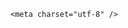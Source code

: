 <!DOCTYPE html>
<html lang="zh-CN">

<head>
    
<title>女子骑电动车闯红灯撞车被定全责，交通事故中“谁弱谁有理”有法律依据吗？为何成了约定俗成的规矩？_腾讯新闻</title>
<meta name="keywords" content="交通事故,闯红灯,电动车,非机动车,举证责任倒置,机动车,全责,驾驶人,过错">
<meta name="description" content="‍‍△点击上图查看详情今天，一则交警发布的视频引发网友热议。5月10日，“警民直通车-上海”发布一则视频，一女子骑电动车闯红灯左转撞上一辆正常直行的出租车。交警判骑电动车女子闯红灯全责。电动车一方：“意思责任全是她一个人吗？”交警：“第一，你闯红灯突然窜出去，人家汽车正常绿灯直行。第二，你根本没往左边看...">
<meta name="author" content="腾讯网">
<meta name="copyright" content="Copyright 1998 - 2025 Tencent. All Rights Reserved">
<meta property="og:type" content="news" />

<meta property="og:title" content="女子骑电动车闯红灯撞车被定全责，交通事故中“谁弱谁有理”有法律依据吗？为何成了约定俗成的规矩？_腾讯新闻" />
<meta property="og:description" content="‍‍△点击上图查看详情今天，一则交警发布的视频引发网友热议。5月10日，“警民直通车-上海”发布一则视频，一女子骑电动车闯红灯左转撞上一辆正常直行的出租车。交警判骑电动车女子闯红灯全责。电动车一方：“意思责任全是她一个人吗？”交警：“第一，你闯红灯突然窜出去，人家汽车正常绿灯直行。第二，你根本没往左边看..." />
<meta property="og:url" content="https://news.qq.com/rain/a/20250511Q05YFY00" />
<meta property="og:image" content="https://inews.gtimg.com/news_ls/OfgD7LD27nO-fLgl4svECEdjPTtv9qU6nUjvA5TMfQ2qAAA_640330/0" />
<meta property="article:author" content="" />
<meta property="article:published_time" content="2025-05-12 11:36:26" />
<meta property="category" content="" />

    <meta charset="utf-8" />
<meta http-equiv="X-UA-Compatible" content="IE=Edge" />
<meta name="viewport" content="width=device-width, initial-scale=1, shrink-to-fit=no" />
<link rel="dns-prefetch" href="mat1.gtimg.com">
<link rel="dns-prefetch" href="i.news.qq.com">
<link rel="shortcut icon" href="https://mat1.gtimg.com/qqcdn/qqindex2021/favicon.ico">
<script nomodule="true" src="https://mat1.gtimg.com/qqcdn/qqindex2021/common-static/20240515201444/core3-37-1.min.js"></script>
<script>
  try {
    if (!window.IntersectionObserver) {
      var observerScript = document.createElement('script');
      observerScript.src = "https://mat1.gtimg.com/qqcdn/qqindex2021/common-static/20241024141058/intersection-observer-polyfill.js";
      document.head.appendChild(observerScript);
    }
  } catch (error) {}
</script>

<script>
  try {
    if (!Element.prototype.scrollTo) {
      var scrollScript = document.createElement('script');
      scrollScript.src = "https://mat1.gtimg.com/qqcdn/qqindex2021/common-static/20241025153001/scroll-behavior-polyfill.js";
      document.head.appendChild(scrollScript);
    }
  } catch (error) {}
</script>
<script>
  try {
    if ('scrollRestoration' in window.history) {
      window.history.scrollRestoration = 'manual';
    }
    window.isPcClient = Boolean(window.electron) && (
      window.navigator.userAgent.indexOf('pc-client') > 0 ||
      window.navigator.userAgent.indexOf('TencentNews') > 0
    );
  } catch {}
</script>
<script>
  try {
    if (window.isPcClient) {
      var bodyStyle = document.createElement('style');
      bodyStyle.innerText = 'body{ zoom: 0.95 }';
      document.head.appendChild(bodyStyle);
    }
  } catch {}
</script>
<script>
  window.DATA = {"article_category":"229","atype":232,"detail_entry":{"is_orignal":1,"orignal_entry":1},"extra_property":{"FeedbackDetailDisableInsert":1,"zanSkinType":""},"remarks":"","safe_cntl":{"close_all_favorite":0,"close_all_rel":0,"close_comment_dislike":0,"close_relate_thing":0,"close_all_ad":0,"close_all_emoticon_comment":0,"close_global_news_sis":0,"close_share_pull":0,"emoticon_comment_mode":0},"ai_switch":true,"copyright_wording_share":"免责声明","disableDeclare":1,"emojiSwitch":1,"enableDiffusion":1,"relate_extend_infos":{"imgURL":"https://inews.gtimg.com/om_ls/OV-dAbQpzDWRSKY2v_6UYBNjW5dZYzc-xzxiB-XOhsA_sAA_640330/0","imgURLSmall":"https://inews.gtimg.com/om_ls/OV-dAbQpzDWRSKY2v_6UYBNjW5dZYzc-xzxiB-XOhsA_sAA_150120/0","longTitle":"女子骑电动车闯红灯受伤被定全责，交警：“为什么汽车一定有责任？”","title":"女子骑电动车闯红灯受伤被定全责，交警：“为什么汽车一定有责任？”","url":"http://view.inews.qq.com/a/20250511A05QPR00","abstract":"‍‍△点击上图查看详情今天，一则交警发布的视频引发网友热议。5月10日，“警民直通车-上海”发布一则视频，一女子骑电动车闯红灯左转撞上一辆正常直行的出租车。交警判骑电动车女子闯红灯全责。电动车一方：“意思责任全是她一个人吗？”交警：“第一，你闯红灯突然窜出去，人家汽车正常绿灯直行。第二，你根本没往左边看...","id":"20250511A05QPR00"},"abstract":"","time":"2025-05-11 18:34:22","shareDesc":"腾讯新闻","attribute":{},"card":{"liveInfo":{},"cpLevel":2,"chlname":"问答课代表","update_frequency":"1970-01-01 08:00:00","vip_icon":"http://inews.gtimg.com/newsapp_ls/0/14876051701/0","chlid":"22983986","uin":"ecbe89d289b6198c7996f16538ebc224f9","vip_type_new":"30012","vip_place":"left","vip_type":"30012","suid":"8QMc339d5IQeuTzY5QN3","vip_desc":"腾讯新闻问答课代表官方账号","vip_icon_night":"http://inews.gtimg.com/newsapp_ls/0/14876052067/0","desc":"腾讯新闻问答课代表，结合当下热点新闻和网友热议，发现好问题，期待好回答。","icon":"https://inews.gtimg.com/om_ls/OPBO91JgEbYG-O62jC2hCRA_yoydsA8oEANb87pxgNxKgAA_200200/0","msgEntry":1},"iNewsRecommendLevel":1,"news_app_recommend_status":4,"news_update_time":1747023214,"ret":0,"adInfo":{"openRelatedNewsAd":1,"openAds":1,"openAdsComment":1,"openAdsPhotos":1,"openAdsText":1},"channelEntryJumpType":1,"emojiRelatedSwitch":1,"isSensitive":0,"is_deleted":0,"likeInfo":0,"self_declare":{"declare":"个人观点，仅供参考"},"surl":"https://view.inews.qq.com/a/20250511Q05YFY00","all_long_pic":1,"already_answer":false,"closeCommentBanner":0,"copyright_share":"本文来自腾讯新闻客户端创作者，不代表腾讯新闻的观点和立场。","id":"20250511Q05YFY00","question_id":"","title":"女子骑电动车闯红灯撞车被定全责，交通事故中“谁弱谁有理”有法律依据吗？为何成了约定俗成的规矩？","FadCid":"","final_declare":["个人观点，仅供参考"],"forbidCommentUpDown":0,"questionInfo":{"longtitle":"电动车闯红灯撞汽车被定全责，事故“谁弱谁有理”有法律依据吗？","question_short_title":"女子骑电动车闯红灯撞车被定全责，交通事故中“谁弱谁有理”有法律依据吗？为何成了约定俗成的规矩？","relate_extend_infos":[{"url":"https://view.inews.qq.com/a/20250511A05QPR00","abstract":"‍‍△点击上图查看详情今天，一则交警发布的视频引发网友热议。5月10日，“警民直通车-上海”发布一则视频，一女子骑电动车闯红灯左转撞上一辆正常直行的出租车。交警判骑电动车女子闯红灯全责。电动车一方：“意思责任全是她一个人吗？”交警：“第一，你闯红灯突然窜出去，人家汽车正常绿灯直行。第二，你根本没往左边看...","articletype":"0","id":"20250511A05QPR00","longtitle":"女子骑电动车闯红灯受伤被定全责，交警：“为什么汽车一定有责任？”","picShowType":"90092","thumbnails_qqnews":["https://inews.gtimg.com/om_ls/OV-dAbQpzDWRSKY2v_6UYBNjW5dZYzc-xzxiB-XOhsA_sAA_294195/0"],"title":"女子骑电动车闯红灯受伤被定全责，交警：“为什么汽车一定有责任？”"}],"thumbnails_qqnews":["https://inews.gtimg.com/om_ls/Obe8sT-FYyxgkJDzl4-Uo-lKBsIOXKqEikPgE-C35pAcIAA_294195/0"],"title":"女子骑电动车闯红灯撞车被定全责，交通事故中“谁弱谁有理”有法律依据吗？为何成了约定俗成的规矩？","url":"http://view.inews.qq.com/a/20250511Q05YFY00","abstract":"","id":"20250511Q05YFY00"},"shareImg":"https://inews.gtimg.com/om_ls/Obe8sT-FYyxgkJDzl4-Uo-lKBsIOXKqEikPgE-C35pAcIAA_870492/0","answer_num":4,"content":null,"commentid":"","content_words_num":42,"intro":"","url":"https://view.inews.qq.com/a/20250511Q05YFY00","categoryrray":{"category_id":"229","sub_category_id":"2040"},"cms_id":"20250511Q05YFY00","articleId":"20250512Q01UPW00","article_type":232,"tags":"","desc":"‍‍△点击上图查看详情今天，一则交警发布的视频引发网友热议。5月10日，“警民直通车-上海”发布一则视频，一女子骑电动车闯红灯左转撞上一辆正常直行的出租车。交警判骑电动车女子闯红灯全责。电动车一方：“意思责任全是她一个人吗？”交警：“第一，你闯红灯突然窜出去，人家汽车正常绿灯直行。第二，你根本没往左边看...","videoArr":[]};
</script>
<script>
  window.channelInfo = {"channelConfig":{"channelNav":[{"_auto_id":"1","active_alien_img":"","alien_img":"","channel_id":"news_news_home","is_local":"0","link":"https://www.qq.com","name_cn":"首页","name_en":"home"},{"_auto_id":"2","active_alien_img":"","alien_img":"","channel_id":"news_news_top","is_local":"0","link":"","name_cn":"要闻","name_en":"news"},{"_auto_id":"4","active_alien_img":"","alien_img":"","channel_id":"news_news_bj","is_local":"1","link":"","name_cn":"北京","name_en":"bj"},{"_auto_id":"5","active_alien_img":"","alien_img":"","channel_id":"news_news_finance","is_local":"0","link":"","name_cn":"财经","name_en":"finance"},{"_auto_id":"6","active_alien_img":"","alien_img":"","channel_id":"news_news_tech","is_local":"0","link":"","name_cn":"科技","name_en":"tech"},{"_auto_id":"7","active_alien_img":"","alien_img":"","channel_id":"tv","is_local":"0","link":"https://v.qq.com/channel/tv/?ptag=qqnews","name_cn":"电视剧","name_en":"tv"},{"_auto_id":"8","active_alien_img":"","alien_img":"","channel_id":"news_news_qa","is_local":"0","link":"","name_cn":"热问","name_en":"qa"},{"_auto_id":"9","active_alien_img":"","alien_img":"","channel_id":"news_news_ent","is_local":"0","link":"","name_cn":"娱乐","name_en":"ent"},{"_auto_id":"10","active_alien_img":"","alien_img":"","channel_id":"variety","is_local":"0","link":"https://v.qq.com/channel/variety/?ptag=qqnews","name_cn":"综艺","name_en":"variety"},{"_auto_id":"11","active_alien_img":"","alien_img":"","channel_id":"news_news_sports","is_local":"0","link":"","name_cn":"体育","name_en":"sports"},{"_auto_id":"13","active_alien_img":"","alien_img":"","channel_id":"news_news_nba","is_local":"0","link":"","name_cn":"NBA","name_en":"nba"},{"_auto_id":"14","active_alien_img":"","alien_img":"","channel_id":"news_news_world","is_local":"0","link":"","name_cn":"国际","name_en":"world"},{"_auto_id":"15","active_alien_img":"","alien_img":"","channel_id":"news_news_mil","is_local":"0","link":"","name_cn":"军事","name_en":"milite"},{"_auto_id":"16","active_alien_img":"","alien_img":"","channel_id":"news_news_auto","is_local":"0","link":"","name_cn":"汽车","name_en":"auto"},{"_auto_id":"17","active_alien_img":"","alien_img":"","channel_id":"news_news_house","is_local":"0","link":"","name_cn":"房产","name_en":"house"},{"_auto_id":"18","active_alien_img":"","alien_img":"","channel_id":"news_news_edu","is_local":"0","link":"","name_cn":"教育","name_en":"edu"},{"_auto_id":"19","active_alien_img":"","alien_img":"","channel_id":"news_news_antip","is_local":"0","link":"","name_cn":"健康","name_en":"health"},{"_auto_id":"20","active_alien_img":"","alien_img":"","channel_id":"news_news_video","is_local":"0","link":"","name_cn":"视频","name_en":"video"},{"_auto_id":"21","active_alien_img":"","alien_img":"","channel_id":"news_news_game","is_local":"0","link":"","name_cn":"游戏","name_en":"games"},{"_auto_id":"22","active_alien_img":"","alien_img":"","channel_id":"news_news_nchupin","is_local":"0","link":"","name_cn":"眼界","name_en":"chupin"},{"_auto_id":"24","active_alien_img":"","alien_img":"","channel_id":"news_news_football","is_local":"0","link":"","name_cn":"足球","name_en":"football"},{"_auto_id":"25","active_alien_img":"","alien_img":"","channel_id":"news_news_kepu","is_local":"0","link":"","name_cn":"科学","name_en":"kepu"},{"_auto_id":"26","active_alien_img":"","alien_img":"","channel_id":"news_news_digi","is_local":"0","link":"","name_cn":"数码","name_en":"digi"},{"_auto_id":"28","active_alien_img":"","alien_img":"","channel_id":"ymzx","is_local":"0","link":"https://gamer.qq.com/v2/cloudgame/game/96897?ichannel=txxwpc0Ftxxwpc1","name_cn":"元梦之星","name_en":"news_news_ymzx"},{"_auto_id":"31","active_alien_img":"","alien_img":"","channel_id":"movie","is_local":"0","link":"https://v.qq.com/channel/movie/?ptag=qqnews","name_cn":"电影","name_en":"movie"},{"_auto_id":"32","active_alien_img":"","alien_img":"","channel_id":"news_news_esport","is_local":"0","link":"","name_cn":"电竞","name_en":"esport"},{"_auto_id":"34","active_alien_img":"","alien_img":"","channel_id":"news_news_history","is_local":"0","link":"","name_cn":"历史","name_en":"history"},{"_auto_id":"35","active_alien_img":"","alien_img":"","channel_id":"news_news_baby","is_local":"0","link":"","name_cn":"育儿","name_en":"baby"},{"_auto_id":"36","active_alien_img":"","alien_img":"","channel_id":"hbjy","is_local":"0","link":"https://gp.qq.com/act/a20250421mnqlx/news.shtml","name_cn":"和平精英","name_en":"news_news_hbjy"},{"_auto_id":"37","active_alien_img":"","alien_img":"","channel_id":"cloud_gamer","is_local":"0","link":"https://gamer.qq.com/?ichannel=txxwpc0Ftxxwpc1","name_cn":"云游戏","name_en":"cloud_gamer"},{"_auto_id":"38","active_alien_img":"","alien_img":"","channel_id":"news_news_lic","is_local":"0","link":"","name_cn":"理财","name_en":"finance_licai"},{"_auto_id":"39","active_alien_img":"","alien_img":"","channel_id":"news_news_istock","is_local":"0","link":"","name_cn":"股票","name_en":"finance_stock"},{"_auto_id":"40","active_alien_img":"","alien_img":"","channel_id":"ren_min_shi_pin","is_local":"0","link":"https://news.qq.com/omn/author/8QMd3Hld74cbujbY?tab=om_video","name_cn":"人民视频","name_en":"ren_min_shi_pin"},{"_auto_id":"41","active_alien_img":"","alien_img":"","channel_id":"news_news_weather","is_local":"0","link":"https://tianqi.qq.com/index.htm","name_cn":"天气","name_en":"weather"}]}};
</script>
<script>
  window.articleConfig = {"rightConfig":[{"_auto_id":"1","category_key":"default","modules":"{\"moduleList\":[{\"title\":\"精选视频\",\"id\":\"video_album\",\"videoType\":\"tag\",\"videoId\":\"aUepxrtchGM=\"},{\"title\":\"下载条\",\"id\":\"download_banner\",\"isSticky\":1},{\"title\":\"热点榜\",\"id\":\"hot_rank_list\",\"isSticky\":1},{\"title\":\"广告推广\",\"id\":\"ssp_ad_module\",\"category\":\"ad_ssp\",\"loid\":\"109\",\"isSticky\":1}]}"}],"tonglanAdConfig":[],"bottomConfig":[],"videoAdConfig":[],"rightGameConfig":[]};
</script>
<script src="https://mat1.gtimg.com/www/js/emonitor/custom_ed041a23.js" charset="utf-8"></script>
<script>
  try {
    window.emonitorIns = emonitor.create({
      name: 'newsqq_quesionArticle',
      atta: {
        name: 'newsqq',
      },
      mode: '007',
    });
  } catch (err) {
    console.warn(err);
  }
</script>
<link href="https://mat1.gtimg.com/qqcdn/qqindex2021/common-static/hel/qqnews-pc-dc_20250509063039/static/css/qa.css" rel="stylesheet">

<script>window.__HEL_PRESET_META__={"qqnews-pc-components":{"app":{"id":1366,"name":"qqnews-pc-components","app_group_name":"qqnews-pc-components","proj_ver":{"map":{},"utime":0},"online_version":"qqnews-pc-components_20250306025658","build_version":"qqnews-pc-components_20250509062829","update_at":"2025-05-09T10:29:21.000Z","desc":"set by [init], from container [formal.pc.dc.tj100999] worker [1]"},"version":{"sub_app_name":"qqnews-pc-components","sub_app_version":"qqnews-pc-components_20250509062829","src_map":{"webDirPath":"https://mat1.gtimg.com/qqcdn/qqindex2021/common-static/hel/qqnews-pc-components_20250509062829","htmlIndexSrc":"https://mat1.gtimg.com/qqcdn/qqindex2021/common-static/hel/qqnews-pc-components_20250509062829/index.html","extractMode":"all","iframeSrc":"","chunkCssSrcList":["https://mat1.gtimg.com/qqcdn/qqindex2021/common-static/hel/qqnews-pc-components_20250509062829/static/css/index.css"],"chunkJsSrcList":["https://mat1.gtimg.com/qqcdn/qqindex2021/common-static/hel/qqnews-pc-components_20250509062829/static/js/index.js"],"staticCssSrcList":[],"staticJsSrcList":["https://mat1.gtimg.com/qqcdn/qqindex2021/static/20231212123233/react.production.min.js","https://mat1.gtimg.com/qqcdn/qqindex2021/static/20231212123233/react-dom.production.min.js","https://mat1.gtimg.com/qqcdn/qqindex2021/common-static/hel/hel-base-v16.js"],"relativeCssSrcList":[],"relativeJsSrcList":[],"privCssSrcList":[],"srvModSrcList":[],"headAssetList":[{"tag":"staticScript","append":false,"attrs":{"src":"https://mat1.gtimg.com/qqcdn/qqindex2021/static/20231212123233/react.production.min.js"}},{"tag":"staticScript","append":false,"attrs":{"src":"https://mat1.gtimg.com/qqcdn/qqindex2021/static/20231212123233/react-dom.production.min.js"}},{"tag":"staticScript","append":false,"attrs":{"src":"https://mat1.gtimg.com/qqcdn/qqindex2021/common-static/hel/hel-base-v16.js"}},{"tag":"script","append":true,"attrs":{"src":"https://mat1.gtimg.com/qqcdn/qqindex2021/common-static/hel/qqnews-pc-components_20250509062829/static/js/index.js","defer":""}},{"tag":"link","append":true,"attrs":{"href":"https://mat1.gtimg.com/qqcdn/qqindex2021/common-static/hel/qqnews-pc-components_20250509062829/static/css/index.css","rel":"stylesheet"}}],"bodyAssetList":[]},"update_at":"2025-05-09T10:29:20.000Z","create_at":"2025-05-09T10:29:20.000Z","_worker_id":"1","_is_backup":true}}}</script>
<script>window.__VIEW_PATH__="question.ejs";</script>
</head>

<body id="dc-question-body">
  <div id="root"></div>
    <iframe style="display: none;" src="https://i.news.qq.com/web_backend/getWebPacUid"></iframe>
<script src="https://mat1.gtimg.com/qqcdn/qqindex2021/common-static/20240805160928/react.production.min.js"></script>
<script src="https://mat1.gtimg.com/qqcdn/qqindex2021/common-static/20240805160928/react-dom.production.min.js"></script>
<script src="https://mat1.gtimg.com/qqcdn/qqindex2021/common-static/20241018171503/universal-report.min.js"></script>
<script defer type="text/javascript" src="https://mat1.gtimg.com/qqcdn/qqindex2021/libs/barrier/aria.js?appid=9327b8b06379d9d1728bbfbe2025ef9c" charset="utf-8"></script>
<script defer src="https://t.captcha.qq.com/TCaptcha.js"></script>
<script>document.cookie="hel_err=;path=/;";</script>
<script src="https://mat1.gtimg.com/qqcdn/qqindex2021/common-static/hel/hel-base-v16.js"></script>
<script src="https://mat1.gtimg.com/qqcdn/qqindex2021/common-static/hel/qqnews-pc-hel-entry_20250117174052/static/js/index.js"></script>
<link rel="preload" href="https://mat1.gtimg.com/qqcdn/qqindex2021/common-static/hel/qqnews-pc-dc_20250509063039/static/js/qa.js" as="script">
<link rel="preload" href="https://mat1.gtimg.com/qqcdn/qqindex2021/common-static/hel/qqnews-pc-components_20250509062829/static/js/index.js" as="script">
<script>window.loadProject("https://mat1.gtimg.com/qqcdn/qqindex2021/common-static/hel/qqnews-pc-dc_20250509063039/static/js/qa.js");</script>
<iframe id="videoFrame" style="display: none;" src="https://video.qq.com/cookie/sync_qqnews.html"></iframe>
</body>

</html>
